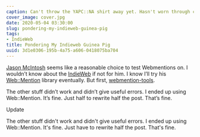 ```yaml
---
caption: Can't throw the YAPC::NA shirt away yet. Hasn't worn through completely yet.
cover_image: cover.jpg
date: 2020-05-04 03:30:00
slug: pondering-my-indieweb-guinea-pig
tags:
- IndieWeb
title: Pondering My Indieweb Guinea Pig
uuid: 3d1e0306-195b-4a75-a606-0418075ba704
---
```


[IndieWeb]: https://indieweb.org
[Web::Mention]: https://metacpan.org/pod/Web::Mention
[webmention-tools]: https://github.com/Ryuno-Ki/webmention-tools

<a class="u-category h-card" href="https://jmac.org">Jason McIntosh</a> seems
like a reasonable choice to test Webmentions on. I wouldn’t know about the
[IndieWeb][] if not for him. I know I’ll try his [Web::Mention][] library
eventually. But first, [webmention-tools][].

The other stuff didn’t work and didn’t give useful errors. I ended up
using Web::Mention. It’s fine. Just half to rewrite half the post.
That’s fine.

<div class="admonition">
<p class="admonition-title">Update</p>

The other stuff didn't work and didn't give useful errors.  I ended up using
Web::Mention.  It's fine.  Just have to rewrite half the post.  That's fine.

</div>